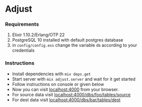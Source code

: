 # Adjust

### Requirements
1. Elixir 1.10.2/Erlang/OTP 22
2. PostgreSQL 10 installed with default postgres database
3. in `config/config.exs` change the variable `db` according to your credentials

### Instructions
* Install dependencies with `mix deps.get`
* Start server with `mix adjust.server` and wait for it get started
* Follow instructions on console or given below
* Now you can visit [localhost:4000](http://localhost:4000 "Adjust server") from your browser.
* For source data visit [localhost:4000/dbs/foo/tables/source](http://localhost:4000/dbs/foo/tables/source "to download source.csv")
* For dest data visit [localhost:4000/dbs/bar/tables/dest](http://localhost:4000/dbs/bar/tables/dest "to download dest.csv")
